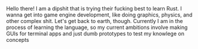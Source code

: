 Hello there! I am a dipshit that is trying their fucking best to learn Rust.
I wanna get into game engine development, like doing graphics, physics, and other complex shit.
Let's get back to earth, though. Currently I am in the process of learning the language, so my current ambitions involve making GUIs for terminal apps and just dumb prototypes to test my knowlege on concepts
